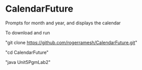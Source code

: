 # CalendarFuture
Prompts for month and year, and displays the calendar

To download and run


"git clone https://github.com/rogerramesh/CalendarFuture.git"


"cd CalendarFuture"


"java Unit5PgmLab2"


